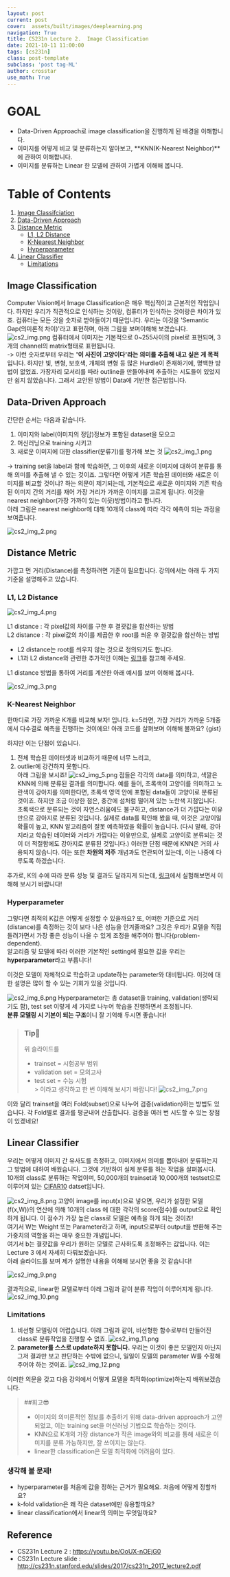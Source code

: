 ```yaml
---
layout: post
current: post
cover:  assets/built/images/deeplearning.png
navigation: True
title: CS231n Lecture 2.  Image Classification
date: 2021-10-11 11:00:00
tags: [cs231n]
class: post-template
subclass: 'post tag-ML'
author: crosstar
use_math: True
---
```



# GOAL
- Data-Driven Approach로 image classification을 진행하게 된 배경을 이해합니다.
- 이미지를 어떻게 비교 및 분류하는지 알아보고, **KNN(K-Nearest Neighbor)**에 관하여 이해합니다.
- 이미지를 분류하는 Linear 한 모델에 관하여 가볍게 이해해 봅니다.

# Table of Contents
1. [Image Classifciation](#image-classification)
2. [Data-Driven Approach](#data-driven-approach)
3. [Distance Metric](#distance-metric)
    - [L1, L2 Distance](#L1,-L2-distance)
    - [K-Nearest Neighbor](#k-nearest-neighbor)
    - [Hyperparameter](#hyperparameter)
4. [Linear Classifier](#linear-classifier)
    - [Limitations](#limitations)

## Image Classification
Computer Vision에서 Image Classification은 매우 핵심적이고 근본적인 작업입니다. 하지만 우리가 직관적으로 인식하는 것이랑, 컴퓨터가 인식하는 것이랑은 차이가 있죠. 컴퓨터는 모든 것을 숫자로 받아들이기 때문입니다. 우리는 이것을 'Semantic Gap(의미론적 차이)'라고 표현하며, 아래 그림을 보며이해해 보겠습니다.  
![cs2_img.png](../../assets/built/images/cs2_img.png)
컴퓨터에서 이미지는 기본적으로 0~255사이의 pixel로 표현되며, 3개의 channel의 matrix형태로 표현됩니다.  
-> 이런 숫자로부터 우리는 **'이 사진이 고양이다'라는 의미를 추출해 내고 싶은 게 목적**입니다.
하지만 빛, 변형, 보호색, 개체의 변형 등 많은 Hurdle이 존재하기에, 명백한 방법이 없었죠. 가장자리 모서리를 따라 outline을 만들어내며 추출하는 시도들이 있었지만 쉽지 않았습니다.
그래서 고안된 방법이 Data에 기반한 접근법입니다.

## Data-Driven Approach
간단한 순서는 다음과 같습니다.

1. 이미지와 label(이미지의 정답)정보가 포함된 dataset을 모으고
2. 머신러닝으로 training 시키고
3. 새로운 이미지에 대한 classifier(분류기)를 평가해 보는 것
   ![cs2_img_1.png](../../assets/built/images/cs2_img_1.png)

-> training set을 label과 함께 학습하면, 그 이후의 새로운 이미지에 대하여 분류를 통해 의미를 추출해 낼 수 있는 것이죠.
그렇다면 어떻게 기존 학습된 데이터와 새로운 이미지를 비교할 것이냐? 하는 의문이 제기되는데,
기본적으로 새로운 이미지와 기존 학습된 이미지 간의 거리를 재어 가장 거리가 가까운 이미지를 고르게 됩니다.
이것을 nearest neighbor(가장 가까이 있는 이웃)방법이라고 합니다.  
아래 그림은 nearest neighbor에 대해 10개의 class에 따라 각각 예측이 되는 과정을 보여줍니다.

![cs2_img_2.png](../../assets/built/images/cs2_img_2.png)


## Distance Metric
가깝고 먼 거리(Distance)를 측정하려면 기준이 필요합니다. 강의에서는 아래 두 가지 기준을 설명해주고 있습니다.
### L1, L2 Distance
![cs2_img_4.png](../../assets/built/images/cs2_img_4.png)

L1 distance : 각 pixel값의 차이를 구한 후 결괏값을 합산하는 방법  
L2 distance : 각 pixel값의 차이를 제곱한 후 root를 씌운 후 결괏값을 합산하는 방법

* L2 distance는 root를 씌우지 않는 것으로 정의되기도 합니다.
* L1과 L2 distance와 관련한 추가적인 이해는 [링크](https://junklee.tistory.com/29)를 참고해 주세요.

L1 distance 방법을 통하여 거리를 계산한 아래 예시를 보며 이해해 봅시다.

![cs2_img_3.png](../../assets/built/images/cs2_img_3.png)

### K-Nearest Neighbor
한마디로 가장 가까운 K개를 비교해 보자! 입니다. k=5라면, 가장 거리가 가까운 5개중에서 다수결로 예측을 진행하는 것이에요!
아래 코드를 살펴보며 이해해 볼까요?
{gist}

하지만 이는 단점이 있습니다.
1. 전체 학습된 데이터셋과 비교하기 때문에 너무 느리고,
2. outlier에 강건하지 못합니다.  
   아래 그림을 보시죠!
   ![cs2_img_5.png](../../assets/built/images/cs2_img_5.png)
   점들은 각각의 data를 의미하고, 색깔은 KNN에 의해 분류된 결과를 의미합니다.
   예를 들어, 초록색이 고양이를 의미하고 노란색이 강아지를 의미한다면, 초록색 영역 안에 포함된 data들이 고양이로 분류된 것이죠.
   하지만 조금 이상한 점은, 중간에 섬처럼 떨어져 있는 노란색 지점입니다. 초록색으로 분류되는 것이 자연스러움에도 불구하고, distance가 더 가깝다는 이유만으로 강아지로 분류된 것입니다. 실제로 data를 확인해 봤을 때, 이것은 고양이일 확률이 높고, KNN 알고리즘이 잘못 예측하였을 확률이 높습니다.
   (다시 말해, 강아지라고 학습된 데이터와 거리가 가깝다는 이유만으로, 실제로 고양이로 분류되는 것이 더 적절함에도 강아지로 분류된 것입니다.)
   이러한 단점 때문에 KNN은 거의 사용되지 않습니다. 이는 또한 **차원의 저주** 개념과도 연관되어 있는데, 이는 나중에 다루도록 하겠습니다.

추가로, K의 수에 따라 분류 성능 및 결과도 달라지게 되는데, [링크](http://vision.stanford.edu/teaching/cs231n-demos/knn/)에서 실험해보면서 이해해 보시기 바랍니다!

### Hyperparameter
그렇다면 최적의 K값은 어떻게 설정할 수 있을까요? 또, 어떠한 기준으로 거리(distance)를 측정하는 것이 보다 나은 성능을 안겨줄까요?
그것은 우리가 모델을 직접 돌려가면서 가장 좋은 성능이 나올 수 있게 조정을 해주어야 합니다(problem-dependent).  
알고리즘 및 모델에 따라 이러한 기본적인 setting에 필요한 값을 우리는 **hyperparameter**라고 부릅니다!

이것은 모델이 자체적으로 학습하고 update하는 parameter와 대비됩니다. 이것에 대한 설명은 많이 할 수 있는 기회가 있을 것입니다.

![cs2_img_6.png](../../assets/built/images/cs2_img_6.png)
Hyperparameter는 총 dataset을 training, validation(생략되기도 함), test set 이렇게 세 가지로 나누어 학습을 진행하면서 조정됩니다.  
**분류 모델링 시 기본이 되는 구조**이니 잘 기억해 두시면 좋습니다!

> ### Tip🥳
> 위 슬라이드를
> - trainset = 시험공부 범위
> - validation set = 모의고사
> - test set = 수능 시험  
    > 이라고 생각하고 한 번 이해해 보시기 바랍니다!
    ![cs2_img_7.png](../../assets/built/images/cs2_img_7.png)

이와 달리 trainset을 여러 Fold(subset)으로 나누어 검증(validation)하는 방법도 있습니다. 각 Fold별로 결과를 평균내어 산출합니다. 검증을 여러 번 시도할 수 있는 장점이 있겠네요!


## Linear Classifier

우리는 어떻게 이미지 간 유사도를 측정하고, 이미지에서 의미를 뽑아내어 분류하는지 그 방법에 대하여 배웠습니다. 그것에 기반하여 실제 분류를 하는 작업을 살펴봅시다.  
10개의 class로 분류하는 작업이며, 50,000개의 trainset과 10,000개의 testset으로 이루어져 있는 [CIFAR10](https://www.cs.toronto.edu/~kriz/cifar.html) datset입니다.

![cs2_img_8.png](../../assets/built/images/cs2_img_8.png)
고양이 image를 input(x)으로 넣으면, 우리가 설정한 모델(f(x,W))의 연산에 의해 10개의 class 에 대한 각각의 score(점수)를 output으로 확인하게 됩니다.
이 점수가 가장 높은 class로 모델은 예측을 하게 되는 것이죠!  
여기서 W는 Weight 또는 Parameter라고 하며, input으로부터 output을 반환해 주는 가중치의 역할을 하는 매우 중요한 개념입니다.  
여기서 b는 결괏값을 우리가 원하는 모델로 근사하도록 조정해주는 값입니다. 이는 Lecture 3 에서 자세히 다뤄보겠습니다.  
아래 슬라이드를 보며 제가 설명한 내용을 이해해 보시면 좋을 것 같습니다!

![cs2_img_9.png](../../assets/built/images/cs2_img_9.png)

결과적으로, linear한 모델로부터 아래 그림과 같이 분류 작업이 이루어지게 됩니다.
![cs2_img_10.png](../../assets/built/images/cs2_img_10.png)






### Limitations
1. 비선형 모델링이 어렵습니다. 아래 그림과 같이, 비선형한 함수로부터 만들어진 class로 분류작업을 진행할 수 없죠.
   ![cs2_img_11.png](../../assets/built/images/cs2_img_11.png)
2. **parameter를 스스로 update하지 못합니다.** 우리는 이것이 좋은 모델인지 아닌지 그저 결과만 보고 판단하는 수밖에 없으니, 일일이 모델의 parameter W를 수정해 주어야 하는 것이죠.
   ![cs2_img_12.png](../../assets/built/images/cs2_img_12.png)


이러한 의문을 갖고 다음 강의에서 어떻게 모델을 최적화(optimize)하는지 배워보겠습니다.

> ##회고😎
> - 이미지의 의미론적인 정보를 추출하기 위해 data-driven approach가 고안되었고, 이는 training set을 머신러닝 기법으로 학습하는 것이다.
> - KNN으로 K개의 가장 distance가 작은 image와의 비교를 통해 새로운 이미지를 분류 가능하지만, 잘 쓰이지는 않는다.
> - linear한 classification은 모델 최적화에 어려움이 있다.

### 생각해 볼 문제!
- hyperparameter를 처음에 값을 정하는 근거가 필요해요. 처음에 어떻게 정할까요?
- k-fold validation은 왜 작은 dataset에만 유용할까요?
- linear classification에서 linear의 의미는 무엇일까요?

## Reference
- CS231n Lecture 2 : https://youtu.be/OoUX-nOEjG0
- CS231n Lecture slide : http://cs231n.stanford.edu/slides/2017/cs231n_2017_lecture2.pdf
